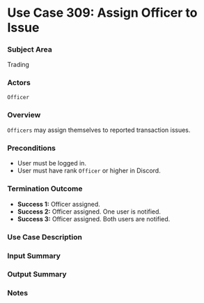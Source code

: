 # Use Case 309: Assign Officer to Issue

### Subject Area
Trading

### Actors
`Officer`

### Overview
`Officers` may assign themselves to reported transaction issues.

### Preconditions
- User must be logged in.
- User must have rank `Officer` or higher in Discord.

### Termination Outcome
- **Success 1:** Officer assigned.
- **Success 2:** Officer assigned. One user is notified.
- **Success 3:** Officer assigned. Both users are notified.

### Use Case Description


### Input Summary


### Output Summary


### Notes